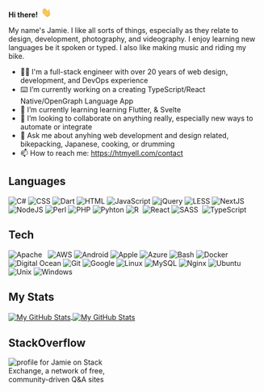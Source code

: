 **Hi there! &nbsp;<img height="20px" src="https://raw.githubusercontent.com/ABSphreak/ABSphreak/master/gifs/Hi.gif" />**

My name's Jamie. I like all sorts of things, especially as they relate to design, development, photography, and videography. I enjoy learning new languages be it spoken or typed. I also like making music and riding my bike. 

- 🙋🏻 I'm a full-stack engineer with over 20 years of web design, development, and DevOps experience
- ⌨️ I’m currently working on a creating TypeScript/React Native/OpenGraph Language App
- 🌱 I’m currently learning learning Flutter, & Svelte
- 👯 I’m looking to collaborate on anything really, especially new ways to automate or integrate
- 💬 Ask me about anyhing web development and design related, bikepacking, Japanese, cooking, or drumming
- 📫 How to reach me: https://htmyell.com/contact

## Languages

<img height="40px" src="https://cdn.jsdelivr.net/gh/devicons/devicon/icons/csharp/csharp-original.svg" alt="C#" /> <img height="40px" src="https://cdn.jsdelivr.net/gh/devicons/devicon/icons/css3/css3-original.svg" alt="CSS" /> <img height="40px" src="https://cdn.jsdelivr.net/gh/devicons/devicon/icons/dart/dart-original.svg" alt="Dart" /> <img height="40px" src="https://cdn.jsdelivr.net/gh/devicons/devicon/icons/html5/html5-original.svg" alt="HTML" /> <img height="40px" src="https://cdn.jsdelivr.net/gh/devicons/devicon/icons/javascript/javascript-plain.svg" alt="JavaScript" /> <img height="40px" src="https://cdn.jsdelivr.net/gh/devicons/devicon/icons/jquery/jquery-original.svg" alt="jQuery" /> <img height="40px" src="https://cdn.jsdelivr.net/gh/devicons/devicon/icons/less/less-plain-wordmark.svg" alt="LESS" /> <img height="40px" src="https://cdn.jsdelivr.net/gh/devicons/devicon/icons/nextjs/nextjs-original.svg" alt="NextJS" /> <img height="40px" src="https://cdn.jsdelivr.net/gh/devicons/devicon/icons/nodejs/nodejs-original.svg" alt="NodeJS" /> <img height="40px" src="https://cdn.jsdelivr.net/gh/devicons/devicon/icons/perl/perl-original.svg" alt="Perl" /> <img height="40px" src="https://cdn.jsdelivr.net/gh/devicons/devicon/icons/php/php-plain.svg" alt="PHP" /> <img height="40px" src="https://cdn.jsdelivr.net/gh/devicons/devicon/icons/python/python-original.svg" alt="Pyhton" /> <img height="40px" src="https://cdn.jsdelivr.net/gh/devicons/devicon/icons/r/r-original.svg" alt="R" />&nbsp; <img height="40px" src="https://cdn.jsdelivr.net/gh/devicons/devicon/icons/react/react-original.svg" alt="React" /> <img height="40px" src="https://cdn.jsdelivr.net/gh/devicons/devicon/icons/sass/sass-original.svg" alt="SASS" /> &nbsp;<img height="40px" src="https://cdn.jsdelivr.net/gh/devicons/devicon/icons/typescript/typescript-original.svg" alt="TypeScript" />

## Tech 
<img height="40px" src="https://cdn.jsdelivr.net/gh/devicons/devicon/icons/apache/apache-original-wordmark.svg" alt="Apache" title="Apache" /> &nbsp; <img height="40px" src="https://cdn.jsdelivr.net/gh/devicons/devicon/icons/amazonwebservices/amazonwebservices-original-wordmark.svg" alt="AWS" /> <img  height="40px" src="https://cdn.jsdelivr.net/gh/devicons/devicon/icons/android/android-original.svg" alt="Android" />
 <img height="40px"  src="https://cdn.jsdelivr.net/gh/devicons/devicon/icons/apple/apple-original.svg" alt="Apple" /> <img height="40px" src="https://cdn.jsdelivr.net/gh/devicons/devicon/icons/azure/azure-original.svg" alt="Azure" /> <img height="40px"  src="https://cdn.jsdelivr.net/gh/devicons/devicon/icons/bash/bash-original.svg" alt="Bash" /> <img height="40px"  src="https://cdn.jsdelivr.net/gh/devicons/devicon/icons/docker/docker-original.svg" alt="Docker" /> <img height="40px"  src="https://cdn.jsdelivr.net/gh/devicons/devicon/icons/digitalocean/digitalocean-original.svg" alt="Digital Ocean" /> <img height="40px" src="https://cdn.jsdelivr.net/gh/devicons/devicon/icons/git/git-original.svg" alt="Git" /> <img height="40px"  src="https://cdn.jsdelivr.net/gh/devicons/devicon/icons/google/google-original.svg" alt="Google" /> <img height="40px" src="https://cdn.jsdelivr.net/gh/devicons/devicon/icons/linux/linux-original.svg" alt="Linux" /> <img height="40px" src="https://cdn.jsdelivr.net/gh/devicons/devicon/icons/mysql/mysql-original.svg" alt="MySQL" /> <img height="40px" src="https://cdn.jsdelivr.net/gh/devicons/devicon/icons/nginx/nginx-original.svg" alt="Nginx" /> <img height="40px" src="https://cdn.jsdelivr.net/gh/devicons/devicon/icons/ubuntu/ubuntu-plain.svg" alt="Ubuntu" /> <img height="40px" src="https://cdn.jsdelivr.net/gh/devicons/devicon/icons/unix/unix-original.svg" alt="Unix" /> <img height="40px" src="https://cdn.jsdelivr.net/gh/devicons/devicon/icons/windows8/windows8-original.svg" alt="Windows" />                      

## My Stats
<a href="#my-stats"><img height=180px align="center" src="https://github-readme-stats-sigma-five.vercel.app/api?username=jamielife&count_private=true&show_icons=true&theme=tokyonight&bg_color=00000000" alt="My GitHub Stats" />&nbsp;<img height="180px" align="center" src="https://github-readme-stats-gaz2iei4u-jamielife.vercel.app/api/top-langs/?username=jamielife&bg_color=00000000&layout=compact&theme=tokyonight&langs_count=8&card_width=300&size_weight=0.5&count_weight=1" alt="My GitHub Stats" /></a>

## StackOverflow
<a style="padding: 1rem"  style="padding-top: 20px" target="_blank" href="https://stackoverflow.com/users/318145/jamie"><img align="left" src="https://stackexchange.com/users/flair/123593.png?theme=dark" width="208" height="58" alt="profile for Jamie on Stack Exchange, a network of free, community-driven Q&amp;A sites" title="profile for Jamie on Stack Exchange, a network of free, community-driven Q&amp;A sites"></a>
